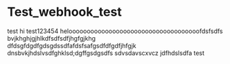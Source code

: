 # Test_webhook_test
test
hi
test123454
heloooooooooooooooooooooooooooooooooooofdsfsdfs
bvjkhghjgjhlkdfsdfsdfjhgfgjkhg
dfdsgfdgdfgdsgdssdfafdsfsafgsdfdfgdfjhfgjk
dnsbvkjhdslvsdfghklsd;dgffgsdgsdfs
sdvsdavscxvcz
jdfhdslsdfa
test
